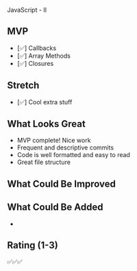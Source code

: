JavaScript - II

## MVP

- [✅] Callbacks
- [✅] Array Methods
- [✅] Closures

## Stretch

- [✅] Cool extra stuff

## What Looks Great

- MVP complete! Nice work
- Frequent and descriptive commits
- Code is well formatted and easy to read
- Great file structure

## What Could Be Improved

## What Could Be Added

-

## Rating (1-3)

✅✅✅
